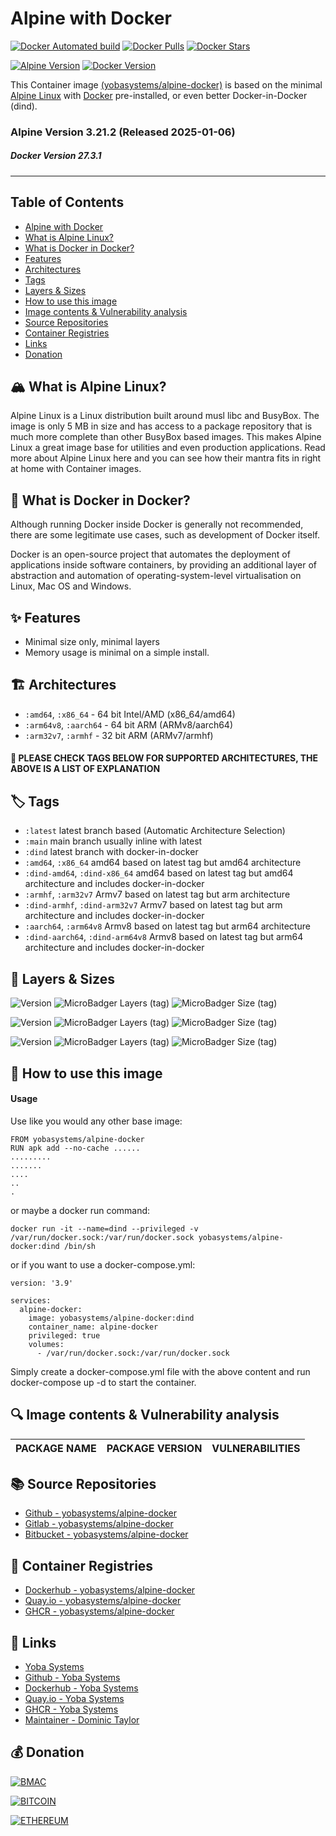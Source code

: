 # Alpine with Docker

[![Docker Automated build](https://img.shields.io/docker/automated/yobasystems/alpine-docker.svg?style=for-the-badge&logo=docker)](https://hub.docker.com/r/yobasystems/alpine-docker/)
[![Docker Pulls](https://img.shields.io/docker/pulls/yobasystems/alpine-docker.svg?style=for-the-badge&logo=docker)](https://hub.docker.com/r/yobasystems/alpine-docker/)
[![Docker Stars](https://img.shields.io/docker/stars/yobasystems/alpine-docker.svg?style=for-the-badge&logo=docker)](https://hub.docker.com/r/yobasystems/alpine-docker/)

[![Alpine Version](https://img.shields.io/badge/Alpine%20version-v3.21.2-green.svg?style=for-the-badge&logo=alpine-linux)](https://alpinelinux.org/)
[![Docker Version](https://img.shields.io/badge/Docker%20version-v27.3.1-green.svg?style=for-the-badge&logo=docker)](https://www.docker.com/)


This Container image [(yobasystems/alpine-docker)](https://hub.docker.com/r/yobasystems/alpine-docker/) is based on the minimal [Alpine Linux](https://alpinelinux.org/) with [Docker](https://www.docker.com/) pre-installed, or even better Docker-in-Docker (dind).

### Alpine Version 3.21.2 (Released 2025-01-06)
##### Docker Version 27.3.1

----

## Table of Contents

- [Alpine with Docker](#alpine-with-docker)
- [What is Alpine Linux?](#what-is-alpine-linux)
- [What is Docker in Docker?](#what-is-docker-in-docker)
- [Features](#features)
- [Architectures](#architectures)
- [Tags](#tags)
- [Layers & Sizes](#layers--sizes)
- [How to use this image](#how-to-use-this-image)
- [Image contents & Vulnerability analysis](#image-contents--vulnerability-analysis)
- [Source Repositories](#source-repositories)
- [Container Registries](#container-registries)
- [Links](#links)
- [Donation](#donation)


## 🏔️ What is Alpine Linux?
Alpine Linux is a Linux distribution built around musl libc and BusyBox. The image is only 5 MB in size and has access to a package repository that is much more complete than other BusyBox based images. This makes Alpine Linux a great image base for utilities and even production applications. Read more about Alpine Linux here and you can see how their mantra fits in right at home with Container images.

## 🐳 What is Docker in Docker?
Although running Docker inside Docker is generally not recommended, there are some legitimate use cases, such as development of Docker itself.

Docker is an open-source project that automates the deployment of applications inside software containers, by providing an additional layer of abstraction and automation of operating-system-level virtualisation on Linux, Mac OS and Windows.


## ✨ Features

* Minimal size only, minimal layers
* Memory usage is minimal on a simple install.

## 🏗️ Architectures

* ```:amd64```, ```:x86_64``` - 64 bit Intel/AMD (x86_64/amd64)
* ```:arm64v8```, ```:aarch64``` - 64 bit ARM (ARMv8/aarch64)
* ```:arm32v7```, ```:armhf``` - 32 bit ARM (ARMv7/armhf)

#### 📝 PLEASE CHECK TAGS BELOW FOR SUPPORTED ARCHITECTURES, THE ABOVE IS A LIST OF EXPLANATION

## 🏷️ Tags

* ```:latest``` latest branch based (Automatic Architecture Selection)
* ```:main``` main branch usually inline with latest
* ```:dind``` latest branch with docker-in-docker
* ```:amd64```, ```:x86_64``` amd64 based on latest tag but amd64 architecture
* ```:dind-amd64```, ```:dind-x86_64``` amd64 based on latest tag but amd64 architecture and includes docker-in-docker
* ```:armhf```, ```:arm32v7``` Armv7 based on latest tag but arm architecture
* ```:dind-armhf```, ```:dind-arm32v7``` Armv7 based on latest tag but arm architecture and includes docker-in-docker
* ```:aarch64```, ```:arm64v8``` Armv8 based on latest tag but arm64 architecture
* ```:dind-aarch64```, ```:dind-arm64v8``` Armv8 based on latest tag but arm64 architecture and includes docker-in-docker

## 📏 Layers & Sizes

![Version](https://img.shields.io/badge/version-amd64-blue.svg?style=for-the-badge)
![MicroBadger Layers (tag)](https://img.shields.io/docker/layers/yobasystems/alpine-docker/amd64.svg?style=for-the-badge)
![MicroBadger Size (tag)](https://img.shields.io/docker/image-size/yobasystems/alpine-docker/amd64.svg?style=for-the-badge)

![Version](https://img.shields.io/badge/version-aarch64-blue.svg?style=for-the-badge)
![MicroBadger Layers (tag)](https://img.shields.io/docker/layers/yobasystems/alpine-docker/aarch64.svg?style=for-the-badge)
![MicroBadger Size (tag)](https://img.shields.io/docker/image-size/yobasystems/alpine-docker/aarch64.svg?style=for-the-badge)

![Version](https://img.shields.io/badge/version-armhf-blue.svg?style=for-the-badge)
![MicroBadger Layers (tag)](https://img.shields.io/docker/layers/yobasystems/alpine-docker/armhf.svg?style=for-the-badge)
![MicroBadger Size (tag)](https://img.shields.io/docker/image-size/yobasystems/alpine-docker/armhf.svg?style=for-the-badge)

## 🚀 How to use this image
#### Usage

Use like you would any other base image:

```
FROM yobasystems/alpine-docker
RUN apk add --no-cache ......
.........
.......
....
..
.
```

or maybe a docker run command:


```
docker run -it --name=dind --privileged -v /var/run/docker.sock:/var/run/docker.sock yobasystems/alpine-docker:dind /bin/sh
```

or if you want to use a docker-compose.yml:

```
version: '3.9'

services:
  alpine-docker:
    image: yobasystems/alpine-docker:dind
    container_name: alpine-docker
    privileged: true
    volumes:
      - /var/run/docker.sock:/var/run/docker.sock
```

Simply create a docker-compose.yml file with the above content and run docker-compose up -d to start the container.

## 🔍 Image contents & Vulnerability analysis

| PACKAGE NAME          | PACKAGE VERSION | VULNERABILITIES |
|-----------------------|-----------------|-----------------|


## 📚 Source Repositories

* [Github - yobasystems/alpine-docker](https://github.com/yobasystems/alpine-docker)
* [Gitlab - yobasystems/alpine-docker](https://gitlab.com/yobasystems/alpine-docker)
* [Bitbucket - yobasystems/alpine-docker](https://bitbucket.org/yobasystems/alpine-docker/)


## 🐳 Container Registries

* [Dockerhub - yobasystems/alpine-docker](https://hub.docker.com/r/yobasystems/alpine-docker/)
* [Quay.io - yobasystems/alpine-docker](https://quay.io/repository/yobasystems/alpine-docker)
* [GHCR - yobasystems/alpine-docker](https://ghcr.io/yobasystems/alpine-docker)


## 🔗 Links

* [Yoba Systems](https://yoba.systems/)
* [Github - Yoba Systems](https://github.com/yobasystems/)
* [Dockerhub - Yoba Systems](https://hub.docker.com/u/yobasystems/)
* [Quay.io - Yoba Systems](https://quay.io/organization/yobasystems)
* [GHCR - Yoba Systems](https://ghcr.io/yobasystems)
* [Maintainer - Dominic Taylor](https://github.com/dominictayloruk)

## 💰 Donation

[![BMAC](https://img.shields.io/badge/BUY%20ME%20A%20COFFEE-£5-blue.svg?style=for-the-badge&logo=buy-me-a-coffee)](https://www.buymeacoffee.com/dominictayloruk?new=1)

[![BITCOIN](https://img.shields.io/badge/BTC-bc1q7hy8qmyvq7rw6slrna7yffcdnj9rcg4e9xjecc-blue.svg?style=for-the-badge&logo=bitcoin)](bitcoin:bc1q7hy8qmyvq7rw6slrna7yffcdnj9rcg4e9xjecc)

[![ETHEREUM](https://img.shields.io/badge/ETH-0xb6bE2e4da3d86b50Bdae1F9B6960c23dd87C532C-blue.svg?style=for-the-badge&logo=ethereum)](ethereum:0xb6bE2e4da3d86b50Bdae1F9B6960c23dd87C532C)